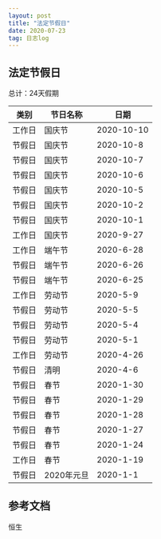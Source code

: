 ```yaml
---
layout: post
title: "法定节假日"
date: 2020-07-23
tag: 日志log
---
```








## 法定节假日

总计：24天假期



| 类别   | 节日名称   | 日期       |
| ------ | ---------- | ---------- |
| 工作日 | 国庆节     | 2020-10-10 |
| 节假日 | 国庆节     | 2020-10-8  |
| 节假日 | 国庆节     | 2020-10-7  |
| 节假日 | 国庆节     | 2020-10-6  |
| 节假日 | 国庆节     | 2020-10-5  |
| 节假日 | 国庆节     | 2020-10-2  |
| 节假日 | 国庆节     | 2020-10-1  |
| 工作日 | 国庆节     | 2020-9-27  |
| 工作日 | 端午节     | 2020-6-28  |
| 节假日 | 端午节     | 2020-6-26  |
| 节假日 | 端午节     | 2020-6-25  |
| 工作日 | 劳动节     | 2020-5-9   |
| 节假日 | 劳动节     | 2020-5-5   |
| 节假日 | 劳动节     | 2020-5-4   |
| 节假日 | 劳动节     | 2020-5-1   |
| 工作日 | 劳动节     | 2020-4-26  |
| 节假日 | 清明       | 2020-4-6   |
| 节假日 | 春节       | 2020-1-30  |
| 节假日 | 春节       | 2020-1-29  |
| 节假日 | 春节       | 2020-1-28  |
| 节假日 | 春节       | 2020-1-27  |
| 节假日 | 春节       | 2020-1-24  |
| 工作日 | 春节       | 2020-1-19  |
| 节假日 | 2020年元旦 | 2020-1-1   |



## 参考文档

恒生